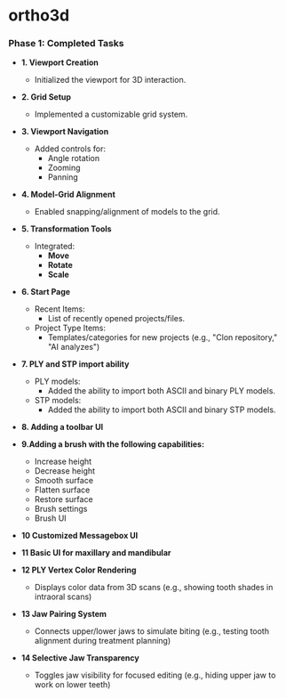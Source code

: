 # ortho3d
### Phase 1: Completed Tasks  

- **1. Viewport Creation**  
  - Initialized the viewport for 3D interaction.  

- **2. Grid Setup**  
  - Implemented a customizable grid system.  

- **3. Viewport Navigation**  
  - Added controls for:  
    - Angle rotation  
    - Zooming  
    - Panning  

- **4. Model-Grid Alignment**  
  - Enabled snapping/alignment of models to the grid.  

- **5. Transformation Tools**  
  - Integrated:  
    - **Move**  
    - **Rotate**  
    - **Scale**
   
- **6. Start Page**  
  - Recent Items:  
    - List of recently opened projects/files.
  - Project Type Items: 
    - Templates/categories for new projects (e.g., "Clon repository," "AI analyzes") 
- **7. PLY and STP import ability**  
  - PLY models:  
    - Added the ability to import both ASCII and binary PLY models.
  - STP models: 
    - Added the ability to import both ASCII and binary STP models.
- **8. Adding a toolbar UI**
- **9.Adding a brush with the following capabilities:**
  - Increase height
  - Decrease height
  - Smooth surface
  - Flatten surface
  - Restore surface
  - Brush settings
  - Brush UI
- **10 Customized Messagebox UI**
- **11 Basic UI for maxillary and mandibular**
- **12 PLY Vertex Color Rendering**
  - Displays color data from 3D scans (e.g., showing tooth shades in intraoral scans)
- **13 Jaw Pairing System**
  - Connects upper/lower jaws to simulate biting (e.g., testing tooth alignment during treatment planning)
- **14 Selective Jaw Transparency**
  - Toggles jaw visibility for focused editing (e.g., hiding upper jaw to work on lower teeth)
    
